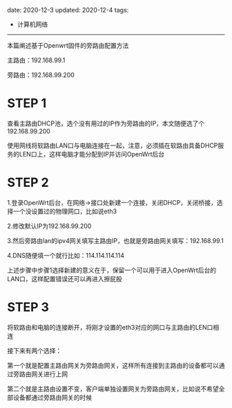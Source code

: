 date: 2020-12-3
updated: 2020-12-4
tags: 

- 计算机网络
---
本篇阐述基于Openwrt固件的旁路由配置方法

<!--more-->

主路由：192.168.99.1

旁路由：192.168.99.200

# STEP 1

查看主路由DHCP池，选个没有用过的IP作为旁路由的IP，本文随便选了个192.168.99.200

使用网线将软路由LAN口与电脑连接在一起，注意，必须插在软路由具备DHCP服务的LEN口上，这样电脑才能分配到IP并访问OpenWrt后台

# STEP 2

1.登录OpenWrt后台，在网络->接口处新建一个连接，关闭DHCP，关闭桥接，选择一个没设置过的物理网口，比如说eth3

2.修改默认IP为192.168.99.200

3.然后旁路由lan的ipv4网关填写主路由IP，也就是旁路由网关填写：192.168.99.1

4.DNS随便填一个就行比如：114.114.114.114



上述步骤中步骤1选择新建的意义在于，保留一个可以用于进入OpenWrt后台的LAN口，这样配置错误还可以再进入擦屁股

# STEP 3

将软路由和电脑的连接断开，将刚才设置的eth3对应的网口与主路由的LEN口相连



接下来有两个选择：

第一个就是配置主路由网关为旁路由网关，这样所有连接到主路由的设备都可以通过旁路由网关进行上网

第二个就是主路由设置不变，客户端单独设置网关为旁路由网关，比如说不希望全部设备都通过旁路由网关的时候





